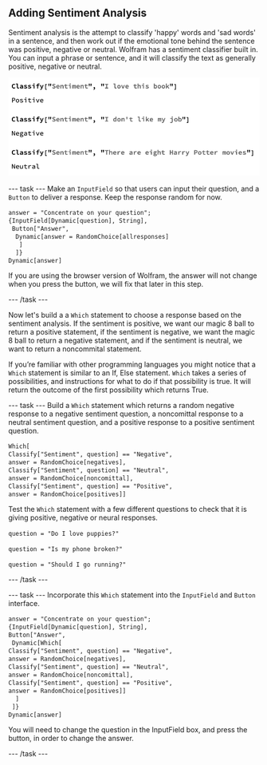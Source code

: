 ## Adding Sentiment Analysis

Sentiment analysis is the attempt to classify 'happy' words and 'sad words' in a sentence, and then work out if the emotional tone behind the sentence was positive, negative or neutral.
Wolfram has a sentiment classifier built in. You can input a phrase or sentence, and it will classify the text as generally positive, negative or neutral.

![positive, negative and neutral responses to sentiment analysis](images/Sentiment.png)


--- task ---
Make an `InputField` so that users can input their question, and a `Button` to deliver a response. Keep the response random for now.

```
answer = "Concentrate on your question";
{InputField[Dynamic[question], String], 
 Button["Answer",
  Dynamic[answer = RandomChoice[allresponses]
   ]
  ]}
Dynamic[answer]

```
If you are using the browser version of Wolfram, the answer will not change when you press the button, we will fix that later in this step.

--- /task ---

Now let's build a a `Which` statement to choose a response based on the sentiment analysis. If the sentiment is positive, we want our magic 8 ball to return a positive statement, if the sentiment is negative, we want the magic 8 ball to return a negative statement, and if the sentiment is neutral, we want to return a noncommital statement.

If you’re familiar with other programming languages you might notice that a `Which` statement is similar to an If, Else statement. `Which` takes a series of possibilities, and instructions for what to do if that possibility is true. It will return the outcome of the first possibility which returns True.


 --- task ---
Build a `Which` statement which returns a random negative response to a negative sentiment question, a noncomittal response to a neutral sentiment question, and a positive response to a positive sentiment question.
 
 ```
Which[
 Classify["Sentiment", question] == "Negative", 
 answer = RandomChoice[negatives], 
 Classify["Sentiment", question] == "Neutral", 
 answer = RandomChoice[noncomittal], 
 Classify["Sentiment", question] == "Positive", 
 answer = RandomChoice[positives]]
 ```
 
 Test the `Which` statement with a few different questions to check that it is giving positive, negative or neural responses.
 
 ```question = "Do I love puppies?"```
 
 ```question = "Is my phone broken?"```
 
 ```question = "Should I go running?"```

 --- /task ---
 
  --- task ---
Incorporate this `Which` statement into the `InputField` and `Button` interface.
 
 ```
 answer = "Concentrate on your question";
{InputField[Dynamic[question], String], 
 Button["Answer",
  Dynamic[Which[
 Classify["Sentiment", question] == "Negative", 
 answer = RandomChoice[negatives], 
 Classify["Sentiment", question] == "Neutral", 
 answer = RandomChoice[noncomittal], 
 Classify["Sentiment", question] == "Positive", 
 answer = RandomChoice[positives]]
   ]
  ]}
Dynamic[answer]
```

You will need to change the question in the InputField box, and press the button, in order to change the answer.
 
  --- /task ---
